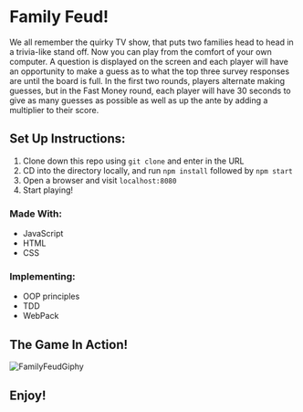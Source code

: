 # Family Feud!

We all remember the quirky TV show, that puts two families head to head in a trivia-like stand off. Now you can play from the comfort of your own computer. A question is displayed on the screen and each player will have an opportunity to make a guess as to what the top three survey responses are until the board is full. In the first two rounds, players alternate making guesses, but in the Fast Money round, each player will have 30 seconds to give as many guesses as possible as well as up the ante by adding a multiplier to their score.

## Set Up Instructions:
1. Clone down this repo using `git clone` and enter in the URL
1. CD into the directory locally, and run `npm install` followed by `npm start`
1. Open a browser and visit `localhost:8080`
1. Start playing!

### Made With:
- JavaScript
- HTML
- CSS

### Implementing:
- OOP principles
- TDD
- WebPack

## The Game In Action!
![FamilyFeudGiphy](https://user-images.githubusercontent.com/47507801/58556987-883c0800-81da-11e9-9f49-2574f7c1eead.gif)



## Enjoy!
